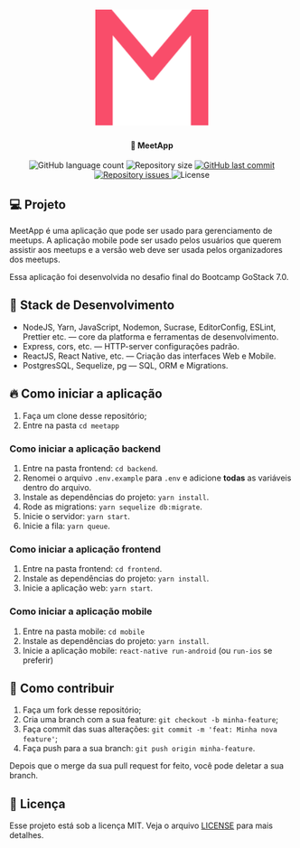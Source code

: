 <h1 align="center">
  <img alt="MeetApp" title="#MeetApp" src=".github/logo.png" width="200px" />
</h1>

<h4 align="center">
  🚀 MeetApp
</h4>

<p align="center">
  <img alt="GitHub language count" src="https://img.shields.io/github/languages/count/lucianotavernard/gostack-meetapp">

  <img alt="Repository size" src="https://img.shields.io/github/repo-size/lucianotavernard/gostack-meetapp">

  <a href="https://github.com/lucianotavernard/gostack-meetapp/commits/master">
    <img alt="GitHub last commit" src="https://img.shields.io/github/last-commit/lucianotavernard/gostack-meetapp">
  </a>

  <a href="https://github.com/lucianotavernard/gostack-meetapp/issues">
    <img alt="Repository issues" src="https://img.shields.io/github/issues/lucianotavernard/gostack-meetapp">
  </a>

  <img alt="License" src="https://img.shields.io/badge/license-MIT-brightgreen">
</p>

## 💻 Projeto

MeetApp é uma aplicação que pode ser usado para gerenciamento de meetups. A aplicação mobile pode ser usado pelos usuários que querem assistir aos meetups e a versão web deve ser usada pelos organizadores dos meetups.

Essa aplicação foi desenvolvida no desafio final do Bootcamp GoStack 7.0.

## 🚀 Stack de Desenvolvimento

- NodeJS, Yarn, JavaScript, Nodemon, Sucrase, EditorConfig, ESLint, Prettier etc. — core da platforma e ferramentas de desenvolvimento.
- Express, cors, etc. — HTTP-server configurações padrão.
- ReactJS, React Native, etc. — Criação das interfaces Web e Mobile.
- PostgresSQL, Sequelize, pg — SQL, ORM e Migrations.

## 🔥 Como iniciar a aplicação

1. Faça um clone desse repositório;
2. Entre na pasta `cd meetapp`

### Como iniciar a aplicação backend

1. Entre na pasta frontend: `cd backend`.
2. Renomei o arquivo `.env.example` para `.env` e adicione **todas** as variáveis dentro do arquivo.
3. Instale as dependências do projeto: `yarn install`.
4. Rode as migrations: `yarn sequelize db:migrate`.
5. Inicie o servidor: `yarn start`.
6. Inicie a fila: `yarn queue`.

### Como iniciar a aplicação frontend

1. Entre na pasta frontend: `cd frontend`.
2. Instale as dependências do projeto: `yarn install`.
3. Inicie a aplicação web: `yarn start`.

### Como iniciar a aplicação mobile

1. Entre na pasta mobile: `cd mobile`
2. Instale as dependências do projeto: `yarn install`.
3. Inicie a aplicação mobile: `react-native run-android` (ou `run-ios` se preferir)

## 🤔 Como contribuir

1. Faça um fork desse repositório;
2. Cria uma branch com a sua feature: `git checkout -b minha-feature`;
3. Faça commit das suas alterações: `git commit -m 'feat: Minha nova feature'`;
4. Faça push para a sua branch: `git push origin minha-feature`.

Depois que o merge da sua pull request for feito, você pode deletar a sua branch.

## 📝 Licença

Esse projeto está sob a licença MIT. Veja o arquivo [LICENSE](LICENSE.md) para mais detalhes.
